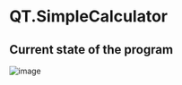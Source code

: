 # QT.SimpleCalculator

## Current state of the program  
![image](https://user-images.githubusercontent.com/83186959/201544079-8b7fa339-8efe-4ea4-afd0-088678df30a5.png)
